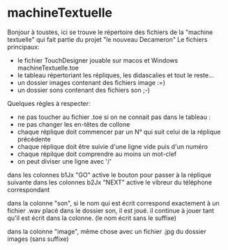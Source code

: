 # machineTextuelle
Bonjour à toustes,
ici se trouve le répertoire des fichiers de la "machine textuelle" qui fait partie du projet "le nouveau Decameron"
Le fichiers principaux:
- le fichier TouchDesigner jouable sur macos et Windows machineTextuelle.toe
- le tableau répertoriant les répliques, les didascalies et tout le reste...
- un dossier images contenant des fichiers image :=)
- un dossier sons contenant des fichiers son ;-)

Quelques règles à respecter:
- ne pas toucher au fichier .toe si on ne connait pas
dans le tableau :
- ne pas changer les en-têtes de collone
- chaque réplique doit commencer par un N° qui suit celui de la réplique précédente
- chaque réplique doit être suivie d'une ligne vide puis d'un numéro
- chaque répilque doit comprendre au moins un mot-clef
- on peut diviser une ligne avec '/'

dans les colonnes b1Jx "GO" active le bouton pour passer à la réplique suivante
dans les colonnes b2Jx "NEXT" active le vibreur du téléphone correspondant

dans la colonne "son", si le nom qui est écrit correspond exactement à un fichier .wav placé dans le dossier son, il est joué.
il continue à jouer tant qu'il est écrit dans la colonne. (le nom écrit sans le suffixe)

dans la colonne "image", même chose avec un fichier .jpg du dossier images (sans suffixe)
